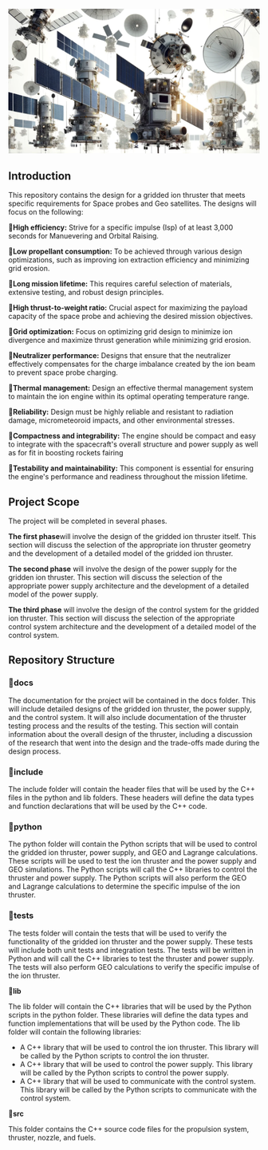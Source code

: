 ![Geosat](docs/geosats.png)


## **Introduction**

This repository contains the design for a gridded ion thruster that meets specific requirements for Space probes and Geo satellites. The designs will focus on the following:

**🚀High efficiency:** Strive for a specific impulse (Isp) of at least 3,000 seconds for Manuevering and Orbital Raising.

**🚀Low propellant consumption:** To be achieved through various design optimizations, such as improving ion extraction efficiency and minimizing grid erosion.

**🚀Long mission lifetime:** This requires careful selection of materials, extensive testing, and robust design principles.

**🚀High thrust-to-weight ratio:**  Crucial aspect for maximizing the payload capacity of the space probe and achieving the desired mission objectives.

**🚀Grid optimization:** Focus on optimizing grid design to minimize ion divergence and maximize thrust generation while minimizing grid erosion.

**🚀Neutralizer performance:** Designs that ensure that the neutralizer effectively compensates for the charge imbalance created by the ion beam to prevent space probe charging.

**🚀Thermal management:**  Design an effective thermal management system to maintain the ion engine within its optimal operating temperature range.

**🚀Reliability:** Design must be highly reliable and resistant to radiation damage, micrometeoroid impacts, and other environmental stresses.

**🚀Compactness and integrability:** The engine should be compact and easy to integrate with the spacecraft's overall structure and power supply as well as for fit in boosting rockets fairing 

**🚀Testability and maintainability:**  This component is essential for ensuring the engine's performance and readiness throughout the mission lifetime.

## **Project Scope**

The project will be completed in several phases. 

**The first phase**will involve the design of the gridded ion thruster itself. This section will discuss the selection of the appropriate ion thruster geometry and the development of a detailed model of the gridded ion thruster. 

**The second phase** will involve the design of the power supply for the gridden ion thruster. This section will discuss the selection of the appropriate power supply architecture and the development of a detailed model of the power supply.

**The third phase** will involve the design of the control system for the gridded ion thruster. This section will discuss the selection of the appropriate control system architecture and the development of a detailed model of the control system.

## **Repository Structure**

### **📖docs**

The documentation for the project will be contained in the docs folder. This will include detailed designs of the gridded ion thruster, the power supply, and the control system. It will also include documentation of the thruster testing process and the results of the testing. This section will contain information about the overall design of the thruster, including a discussion of the research that went into the design and the trade-offs made during the design process.

### **📖include**

The include folder will contain the header files that will be used by the C++ files in the python and lib folders. These headers will define the data types and function declarations that will be used by the C++ code.

### **📖python**

The python folder will contain the Python scripts that will be used to control the gridded ion thruster, power supply, and GEO and Lagrange calculations. These scripts will be used to test the ion thruster and the power supply and GEO simulations. The Python scripts will call the C++ libraries to control the thruster and power supply. The Python scripts will also perform the GEO and Lagrange calculations to determine the specific impulse of the ion thruster.

### **📖tests**

The tests folder will contain the tests that will be used to verify the functionality of the gridded ion thruster and the power supply. These tests will include both unit tests and integration tests. The tests will be written in Python and will call the C++ libraries to test the thruster and power supply. The tests will also perform GEO calculations to verify the specific impulse of the ion thruster.

**📖lib**

The lib folder will contain the C++ libraries that will be used by the Python scripts in the python folder. These libraries will define the data types and function implementations that will be used by the Python code. The lib folder will contain the following libraries:

- A C++ library that will be used to control the ion thruster. This library will be called by the Python scripts to control the ion thruster.
- A C++ library that will be used to control the power supply. This library will be called by the Python scripts to control the power supply.
- A C++ library that will be used to communicate with the control system. This library will be called by the Python scripts to communicate with the control system.

**📖src**

This folder contains the C++ source code files for the propulsion system, thruster, nozzle, and fuels. 
